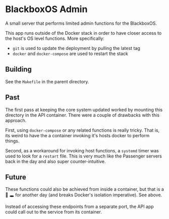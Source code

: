 # BlackboxOS Admin

A small server that performs limited admin functions for the BlackboxOS.

This app runs outside of the Docker stack in order to have closer access to the host's OS level functions. More specifically:

- `git` is used to update the deployment by pulling the latest tag
- `docker` and `docker-compose` are used to restart the stack

## Building

See the `Makefile` in the parent directory.

## Past 

The first pass at keeping the core system updated worked by mounting this directory in the API container. There were a couple of drawbacks with this approach.

First, using `docker-compose` or any related functions is really tricky. That is, its weird to have the a container invoking it's hosts docker to perform things. 

Second, as a workaround for invoking host functions, a `systemd` timer was used to look for a `restart` file. This is very much like the Passenger servers back in the day and also super counter-intuitive.

## Future

These functions could also be achieved from inside a container, but that is a 🐇 🕳 for another day (and breaks Docker's isolation imperative). See above.

Instead of accessing these endpoints from a separate port, the API app could call out to the service from its container.